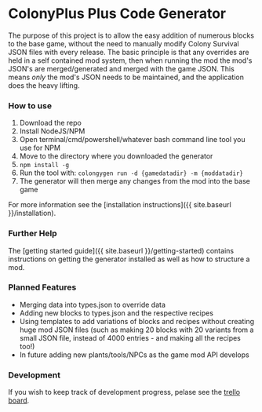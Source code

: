 # ColonyPlus Plus Code Generator

The purpose of this project is to allow the easy addition of numerous blocks to the base game, without the need to manually modify Colony Survival JSON files with every release. The basic principle is that any overrides are held in a self contained mod system, then when running the mod the mod's JSON's are merged/generated and merged with the game JSON. This means *only* the mod's JSON needs to be maintained, and the application does the heavy lifting.

### How to use

1. Download the repo
2. Install NodeJS/NPM
3. Open terminal/cmd/powershell/whatever bash command line tool you use for NPM
4. Move to the directory where you downloaded the generator
5. `npm install -g`
6. Run the tool with: `colongygen run -d {gamedatadir} -m {moddatadir}`
7. The generator will then merge any changes from the mod into the base game

For more information see the [installation instructions]({{ site.baseurl }}/installation).

### Further Help

The [getting started guide]({{ site.baseurl }}/getting-started) contains instructions on getting the generator installed as well as how to structure a mod.

### Planned Features

* Merging data into types.json to override data
* Adding new blocks to types.json and the respective recipes
* Using templates to add variations of blocks and recipes without creating huge mod JSON files (such as making 20 blocks with 20 variants from a small JSON file, instead of 4000 entries - and making all the recipes too!)
* In future adding new plants/tools/NPCs as the game mod API develops

### Development

If you wish to keep track of development progress, pelase see the [trello board](https://trello.com/b/9rnKpAbm/json-generator).
